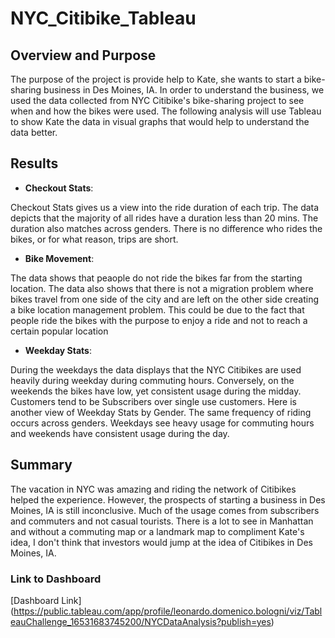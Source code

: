 # NYC_Citibike_Tableau

## Overview and Purpose

The purpose of the project is provide help to Kate, she wants to start a bike-sharing business in Des Moines, IA. In order to understand the business, we used the data collected from NYC Citibike's bike-sharing project to see when and how the bikes were used. The following analysis will use Tableau to show Kate the data in visual graphs that would help to understand the data better.

## Results

- **Checkout Stats**:

Checkout Stats gives us a view into the ride duration of each trip. The data depicts that the majority of all rides have a duration less than 20 mins. The duration also matches across genders. There is no difference who rides the bikes, or for what reason, trips are short.

- **Bike Movement**:

The data shows that peaople do not ride the bikes far from the starting location. The data also shows that there is not a migration problem where bikes travel from one side of the city and are left on the other side creating a bike location management problem. This could be due to the fact that people ride the bikes with the purpose to enjoy a ride and not to reach a certain popular location

- **Weekday Stats**:

During the weekdays the data displays that the NYC Citibikes are used heavily during weekday during commuting hours. Conversely, on the weekends the bikes have low, yet consistent usage during the midday. Customers tend to be Subscribers over single use customers. Here is another view of Weekday Stats by Gender. The same frequency of riding occurs across genders. Weekdays see heavy usage for commuting hours and weekends have consistent usage during the day.

## Summary
The vacation in NYC was amazing and riding the network of Citibikes helped the experience. However, the prospects of starting a business in Des Moines, IA is still inconclusive. Much of the usage comes from subscribers and commuters and not casual tourists. There is a lot to see in Manhattan and without a commuting map or a landmark map to compliment Kate's idea, I don't think that investors would jump at the idea of Citibikes in Des Moines, IA.

### Link to Dashboard
[Dashboard Link] (https://public.tableau.com/app/profile/leonardo.domenico.bologni/viz/TableauChallenge_16531683745200/NYCDataAnalysis?publish=yes)

